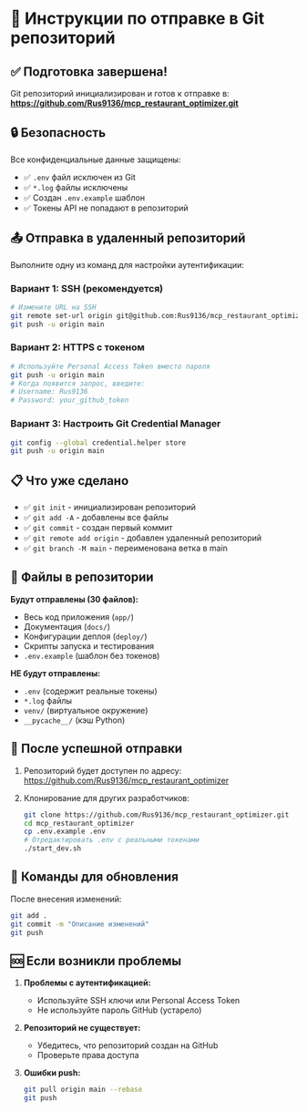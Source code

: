 # 🚀 Инструкции по отправке в Git репозиторий

## ✅ Подготовка завершена!

Git репозиторий инициализирован и готов к отправке в:
**https://github.com/Rus9136/mcp_restaurant_optimizer.git**

## 🔒 Безопасность

Все конфиденциальные данные защищены:
- ✅ `.env` файл исключен из Git
- ✅ `*.log` файлы исключены
- ✅ Создан `.env.example` шаблон
- ✅ Токены API не попадают в репозиторий

## 📤 Отправка в удаленный репозиторий

Выполните одну из команд для настройки аутентификации:

### Вариант 1: SSH (рекомендуется)
```bash
# Измените URL на SSH
git remote set-url origin git@github.com:Rus9136/mcp_restaurant_optimizer.git
git push -u origin main
```

### Вариант 2: HTTPS с токеном
```bash
# Используйте Personal Access Token вместо пароля
git push -u origin main
# Когда появится запрос, введите:
# Username: Rus9136
# Password: your_github_token
```

### Вариант 3: Настроить Git Credential Manager
```bash
git config --global credential.helper store
git push -u origin main
```

## 📋 Что уже сделано

- ✅ `git init` - инициализирован репозиторий
- ✅ `git add -A` - добавлены все файлы
- ✅ `git commit` - создан первый коммит
- ✅ `git remote add origin` - добавлен удаленный репозиторий
- ✅ `git branch -M main` - переименована ветка в main

## 📁 Файлы в репозитории

**Будут отправлены (30 файлов):**
- Весь код приложения (`app/`)
- Документация (`docs/`)
- Конфигурации деплоя (`deploy/`)
- Скрипты запуска и тестирования
- `.env.example` (шаблон без токенов)

**НЕ будут отправлены:**
- `.env` (содержит реальные токены)
- `*.log` файлы
- `venv/` (виртуальное окружение)
- `__pycache__/` (кэш Python)

## 🎯 После успешной отправки

1. Репозиторий будет доступен по адресу:
   https://github.com/Rus9136/mcp_restaurant_optimizer

2. Клонирование для других разработчиков:
   ```bash
   git clone https://github.com/Rus9136/mcp_restaurant_optimizer.git
   cd mcp_restaurant_optimizer
   cp .env.example .env
   # Отредактировать .env с реальными токенами
   ./start_dev.sh
   ```

## 🔄 Команды для обновления

После внесения изменений:
```bash
git add .
git commit -m "Описание изменений"
git push
```

## 🆘 Если возникли проблемы

1. **Проблемы с аутентификацией:**
   - Используйте SSH ключи или Personal Access Token
   - Не используйте пароль GitHub (устарело)

2. **Репозиторий не существует:**
   - Убедитесь, что репозиторий создан на GitHub
   - Проверьте права доступа

3. **Ошибки push:**
   ```bash
   git pull origin main --rebase
   git push
   ```